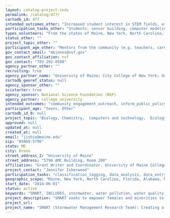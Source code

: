 ```yaml
---
layout: catalog-project-indv
permalink: /catalog/477/
cartodb_id: 477
intended_outcomes_other: "Increased student interest in STEM fields, especially environmental science and engineering; empowering female and underrepresented minority students to engage in STEM education and careers"
participation_tasks_other: "Students: sensor building, computer modeling, map creation, presentation of research findings to the broader community, Mentors: supporting students, completing regular online surveys."
types_volunteers: "From the states of Maine, New York, North Carolina, Florida, Alabama, Mississippi, Missouri, Idaho, and California: Community members willing to serve as mentors for local students researching stormwater, especially: K-12 teachers; caregivers; school administrators; faculty in STEM at institutes of higher learning; stormwater district representatives; state and national environmental protection agency officials; department of education officials; female and underrepresented minority community leaders; for-profit and non-profit professionals in fields such as engineering, water, chemistry, environmental science, data management, and environmental advocacy."
status_other: ""
project_topic_other: ""
participant_age_other: "Mentors from the community (e.g. teachers, caregivers, school administrators, faculty in STEM at institutes of higher learning, female and underrepresented minority community leaders, stormwater district representatives, state and national environmental protection agency officials, department of education officials, and for-profit and non-profit professionals in fields such as engineering, water, chemistry, environmental science, data management, and environmental advocacy)."
gov_contact_email: "mbjones@nsf.gov"
gov_contact_affiliation: nsf
gov_contact: "703-292-8500"
agency_partner_other: ""
recruiting: true
agency_partner_name: "University of Maine; City College of New York; University of North Carolina, Charlotte; University of South Florida; University of Alabama; Mississippi State University; Missouri Institute of Science & Technology; Boise State University; Stanford University"
cartodb_georef_status: null
agency_sponsor_other: ""
scistarter: true
agency_sponsor: National Science Foundation (NSF)
agency_partner: college_university
intended_outcomes: "community_engagement_outreach, inform_public_policy, io_education, operational_integration_use, research_advancement, Other"
participant_age: "teens, Other"
cartodb_id_0: null
project_topic: "Biology, Chemistry,  Computers and technology,  Ecology and environment,  Education, Nature and outdoors, Physics"
approved: null
updated_at: null
created_at: null
email: "jishio@maine.edu"
zip: "04469-5796"
state: ME
city: Orono
street_address_2: "University of Maine"
street_address: "5796 AMC Building, Room 200"
affiliation: "Grant Writer and Coordinator, University of Maine College of Engineering"
project_contact: "Jennifer Isherwood"
participation_tasks: "classification_tagging, data_analysis, data_entry, identification, learning, measurement,  observation, problem_solving, sample_analysis, site_selection_description, specimen_sample_collection, Other"
geographic_scope: "Maine, New York, North Carolina, Florida, Alabama, Mississippi, Missouri, California"
start_date: "2014-06-01"
status: active
keywords: "SMART, INCLUDES, stormwater, water pollution, water quality, students, high school, broadening participation, diverse, female, minority, STEM, engineering, environmental science, mentor, mentorship, community"
project_description: "SMART seeks to empower females and minorities to use science and engineering to research water quality in their local watershed. Students engage in numerous science and technology fields: engineering design, data acquisition, analysis and visualization, chemistry, environmental science, biology, and information technology. Students also connect with professionals in water and engineering in government, private firms and non-profits. Dedicated mentors support SMART students as they research water issues within their communities. SMART began in the State of Maine. Now, through an NSF INCLUDES grant, SMART has expanded to eight states (New York, North Carolina, Florida, Alabama, Mississippi, Missouri, Idaho, and California), where partners are designing stormwater-themed projects that address their location and demographic specific needs."
project_url: 
project_name: "SMART (Stormwater Management Research Team): Creating a Diverse STEM Pathway with Community Water Research"
---
```

